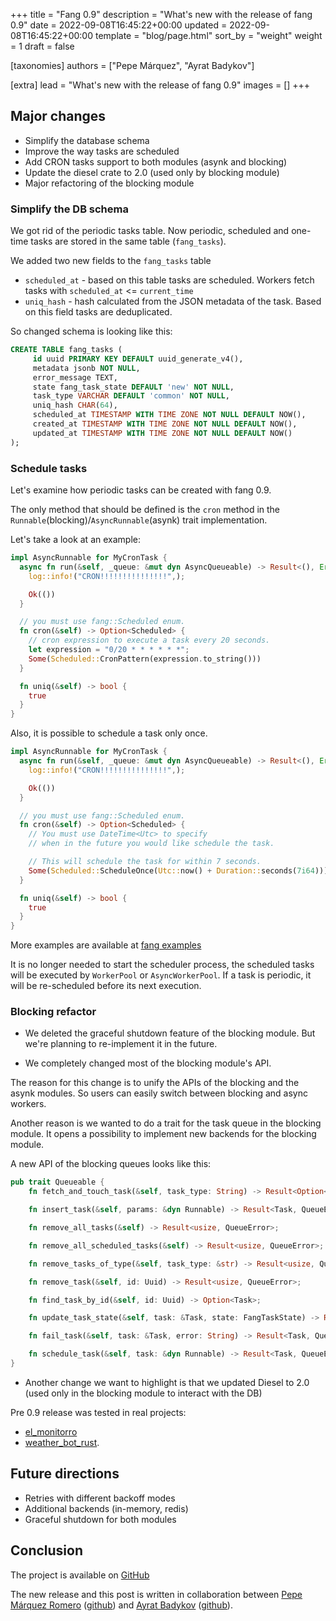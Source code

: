 +++
title = "Fang 0.9"
description = "What's new with the release of fang 0.9"
date = 2022-09-08T16:45:22+00:00
updated = 2022-09-08T16:45:22+00:00
template = "blog/page.html"
sort_by = "weight"
weight = 1
draft = false

[taxonomies]
authors = ["Pepe Márquez", "Ayrat Badykov"]

[extra]
lead = "What's new with the release of fang 0.9"
images = []
+++

## Major changes

- Simplify the database schema
- Improve the way tasks are scheduled
- Add CRON tasks support to both modules (asynk and blocking)
- Update the diesel crate to 2.0 (used only by blocking module)
- Major refactoring of the blocking module

### Simplify the DB schema

We got rid of the periodic tasks table. Now periodic, scheduled and one-time tasks are stored in the same table (`fang_tasks`).

We added two new fields to the `fang_tasks` table

- `scheduled_at` - based on this table tasks are scheduled. Workers fetch tasks with `scheduled_at` <= `current_time`
- `uniq_hash` - hash calculated from the JSON metadata of the task. Based on this field tasks are deduplicated.

So changed schema is looking like this:

```sql
CREATE TABLE fang_tasks (
     id uuid PRIMARY KEY DEFAULT uuid_generate_v4(),
     metadata jsonb NOT NULL,
     error_message TEXT,
     state fang_task_state DEFAULT 'new' NOT NULL,
     task_type VARCHAR DEFAULT 'common' NOT NULL,
     uniq_hash CHAR(64),
     scheduled_at TIMESTAMP WITH TIME ZONE NOT NULL DEFAULT NOW(),
     created_at TIMESTAMP WITH TIME ZONE NOT NULL DEFAULT NOW(),
     updated_at TIMESTAMP WITH TIME ZONE NOT NULL DEFAULT NOW()
);
```

### Schedule tasks

Let's examine how periodic tasks can be created with fang 0.9.

The only method that should be defined is the `cron` method in the `Runnable`(blocking)/`AsyncRunnable`(asynk) trait implementation.

Let's take a look at an example:

```rust
impl AsyncRunnable for MyCronTask {
  async fn run(&self, _queue: &mut dyn AsyncQueueable) -> Result<(), Error> {
    log::info!("CRON!!!!!!!!!!!!!!!",);

    Ok(())
  }

  // you must use fang::Scheduled enum.
  fn cron(&self) -> Option<Scheduled> {
    // cron expression to execute a task every 20 seconds.
    let expression = "0/20 * * * * * *";
    Some(Scheduled::CronPattern(expression.to_string()))
  }

  fn uniq(&self) -> bool {
    true
  }
}
```

Also, it is possible to schedule a task only once.

```rust
impl AsyncRunnable for MyCronTask {
  async fn run(&self, _queue: &mut dyn AsyncQueueable) -> Result<(), Error> {
    log::info!("CRON!!!!!!!!!!!!!!!",);

    Ok(())
  }

  // you must use fang::Scheduled enum.
  fn cron(&self) -> Option<Scheduled> {
    // You must use DateTime<Utc> to specify
    // when in the future you would like schedule the task.

    // This will schedule the task for within 7 seconds.
    Some(Scheduled::ScheduleOnce(Utc::now() + Duration::seconds(7i64)))
  }

  fn uniq(&self) -> bool {
    true
  }
}
```

More examples are available at [fang examples](https://github.com/ayrat555/fang/tree/master/fang_examples)

It is no longer needed to start the scheduler process, the scheduled tasks will be executed by `WorkerPool` or `AsyncWorkerPool`. If a task is periodic, it will be re-scheduled before its next execution.

### Blocking refactor

- We deleted the graceful shutdown feature of the blocking module. But we're planning to re-implement it in the future.

- We completely changed most of the blocking module's API.

The reason for this change is to unify the APIs of the blocking and the asynk modules. So users can easily switch between blocking and async workers.

Another reason is we wanted to do a trait for the task queue in the blocking module. It opens a  possibility to implement new backends for the blocking module.

A new API of the blocking queues looks like this:

```rust
pub trait Queueable {
    fn fetch_and_touch_task(&self, task_type: String) -> Result<Option<Task>, QueueError>;

    fn insert_task(&self, params: &dyn Runnable) -> Result<Task, QueueError>;

    fn remove_all_tasks(&self) -> Result<usize, QueueError>;

    fn remove_all_scheduled_tasks(&self) -> Result<usize, QueueError>;

    fn remove_tasks_of_type(&self, task_type: &str) -> Result<usize, QueueError>;

    fn remove_task(&self, id: Uuid) -> Result<usize, QueueError>;

    fn find_task_by_id(&self, id: Uuid) -> Option<Task>;

    fn update_task_state(&self, task: &Task, state: FangTaskState) -> Result<Task, QueueError>;

    fn fail_task(&self, task: &Task, error: String) -> Result<Task, QueueError>;

    fn schedule_task(&self, task: &dyn Runnable) -> Result<Task, QueueError>;
}
```

- Another change we want to highlight is that we updated Diesel to 2.0 (used only in the blocking module to interact with the DB)

Pre 0.9 release was tested in real projects:

- [el_monitorro](https://github.com/ayrat555/el_monitorro/)
- [weather_bot_rust](https://github.com/pxp9/weather_bot_rust/).

## Future directions

- Retries with different backoff modes
- Additional backends (in-memory, redis)
- Graceful shutdown for both modules

## Conclusion

The project is available on [GitHub](https://github.com/ayrat555/fang)

The new release and this post is written in collaboration between  [Pepe Márquez Romero](https://pxp9.github.io/) ([github](https://github.com/pxp9)) and [Ayrat Badykov](https://www.badykov.com/) ([github](https://github.com/ayrat555)).
